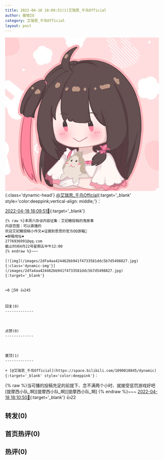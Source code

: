 ```yaml
---
title: 2022-04-18 18:09:51(1)艾瑞思_千鸟Official
author: 御坂IO
category: 艾瑞思_千鸟Official
layout: post
---
```


![img](/images/7e08840c56f251de28bdf766b647bd5fe9a5d50a.jpg){:class='dynamic-head'}
[@艾瑞思_千鸟Official](https://space.bilibili.com/1090010845/dynamic){:target='_blank' style='color:deeppink;vertical-align: middle;'}：

[2022-04-18 18:09:51🔗](https://t.bilibili.com/650422077957865513){:target='_blank'}

~~~
{% raw %}本周六杂谈内容征集：艾妃糖投稿的鬼故事
内容范围：可以直播的
欢迎艾妃糖投稿小作文➕证据到思思的官方QQ游箱📮
❤︎邮箱地址❤︎
2776936991@qq.com ​
截止时间4月22号星期五中午12:00
{% endraw %}~~~

[![img](/images/2dfa4aa424462bb941f4733581ddc5b7d5498827.jpg){:class='dynamic-img'}](/images/2dfa4aa424462bb941f4733581ddc5b7d5498827.jpg){:target='_blank'}


↪️0 💬50 👍245


回复(0)
-------------



点赞(0)
-------------



置顶(1)
-------------

+ [@艾瑞思_千鸟Official](https://space.bilibili.com/1090010845/dynamic){:target='_blank' style='color:deeppink'}：
~~~
{% raw %}当可播的投稿充足的前提下、念不满两个小时、就接受惩罚游戏好吧[提摩西小队_啊][提摩西小队_啊][提摩西小队_啊]
{% endraw %}~~~
[2022-04-18 18:10:50🔗](https://t.bilibili.com/650422077957865513#reply109730923408){:target='_blank'} 👍22


转发(0)
-------------



首页热评(0)
-------------



热评(0)
-------------



